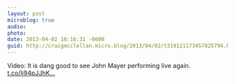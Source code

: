 ```yaml
---
layout: post
microblog: true
audio: 
photo: 
date: 2013-04-02 10:16:31 -0600
guid: http://craigmcclellan.micro.blog/2013/04/02/t319121173457825794.html
---
```

Video: It is dang good to see John Mayer performing live again. [t.co/Ij94pJJhK...](http://t.co/Ij94pJJhKD)

